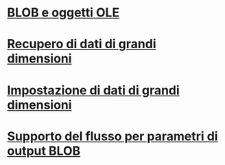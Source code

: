 # [BLOB e oggetti OLE](blobs-and-ole-objects.md)
# [Recupero di dati di grandi dimensioni](getting-large-data.md)
# [Impostazione di dati di grandi dimensioni](setting-large-data.md)
# [Supporto del flusso per parametri di output BLOB](streaming-support-for-blob-output-parameters.md)
